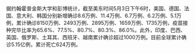 据约翰霍普金斯大学和彭博统计，截至美东时间5月3日下午6时，美国、德国、法国、意大利、韩国分别新增确诊8.6万例、11.4万例、6.7万例、6.2万例、5.1万例，累计确诊8150万例、2493万例、2895万例、1659万例、1735万例，疫苗接种完毕比率为65.6%、77.5%、80.7%、80.3%、86.0%。此外，印度、巴西、英国、俄罗斯、土耳其、西班牙、越南累计确诊超过1000万例。目前全球累计确诊5.15亿例，累计死亡624万例。
